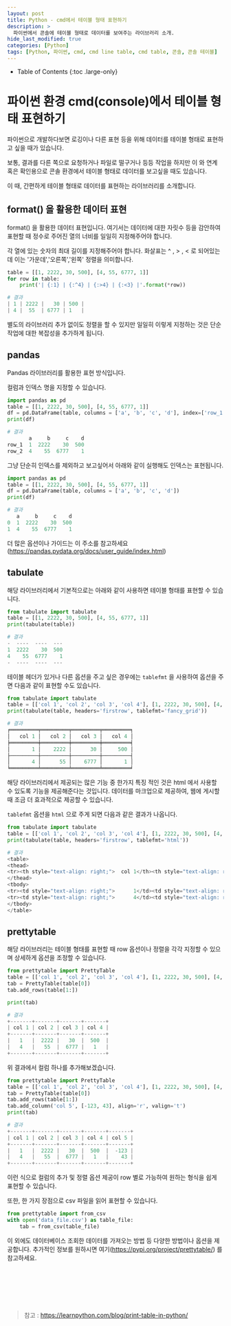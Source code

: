 ```yaml
---
layout: post
title: Python - cmd에서 테이블 형태 표현하기
description: >
  파이썬에서 콘솔에 테이블 형태로 데이터를 보여주는 라이브러리 소개.
hide_last_modified: true
categories: [Python]
tags: [Python, 파이썬, cmd, cmd line table, cmd table, 콘솔, 콘솔 테이블]
---
```


- Table of Contents
{:toc .large-only}


# 파이썬 환경 cmd(console)에서 테이블 형태 표현하기

파이썬으로 개발하다보면 로깅이나 다른 표현 등을 위해 데이터를 테이블 형태로 표현하고 싶을 때가 있습니다.

보통, 결과를 다른 쪽으로 요청하거나 파일로 떨구거나 등등 작업을 하지만 이 와 연계 혹은 확인용으로 
콘솔 환경에서 테이블 형태로 데이터를 보고싶을 때도 있습니다.

이 때, 간편하게 테이블 형태로 데이터를 표현하는 라이브러리를 소개합니다.

## format() 을 활용한 데이터 표현

format() 을 활용한 데이터 표현입니다.
여기서는 데이터에 대한 자릿수 등을 감안하여 표현할 때 정수로 주어진 열의 너비를
일일히 지정해주어야 합니다.

각 열에 있는 숫자의 최대 길이를 지정해주어야 합니다. 화살표는 ^ , > , < 로 되어있는데
이는 '가운데','오른쪽','왼쪽' 정렬을 의미합니다.

```python
table = [[1, 2222, 30, 500], [4, 55, 6777, 1]]
for row in table:
    print('| {:1} | {:^4} | {:>4} | {:<3} |'.format(*row))

# 결과
| 1 | 2222 |   30 | 500 |
| 4 |  55  | 6777 | 1   |
```
별도의 라이브러리 추가 없이도 정렬을 할 수 있지만 일일히 이렇게 지정하는 것은
단순 작업에 대한 복잡성을 추가하게 됩니다.

## pandas 

Pandas 라이브러리를 활용한 표현 방식입니다.

컬럼과 인덱스 명을 지정할 수 있습니다.

```python
import pandas as pd
table = [[1, 2222, 30, 500], [4, 55, 6777, 1]]
df = pd.DataFrame(table, columns = ['a', 'b', 'c', 'd'], index=['row_1', 'row_2'])
print(df)

# 결과
       a     b     c    d
row_1  1  2222    30  500
row_2  4    55  6777    1
```

그냥 단순히 인덱스를 제외하고 보고싶어서 아래와 같이 실행해도 인덱스는 표현됩니다.

```python
import pandas as pd
table = [[1, 2222, 30, 500], [4, 55, 6777, 1]]
df = pd.DataFrame(table, columns = ['a', 'b', 'c', 'd'])
print(df)

# 결과
   a     b     c    d
0  1  2222    30  500
1  4    55  6777    1
```

더 많은 옵션이나 가이드는 이 주소를 참고하세요 (https://pandas.pydata.org/docs/user_guide/index.html)

## tabulate

해당 라이브러리에서 기본적으로는 아래와 같이 사용하면 테이블 형태를 표현할 수 있습니다.

```python
from tabulate import tabulate
table = [[1, 2222, 30, 500], [4, 55, 6777, 1]]
print(tabulate(table))

# 결과
-  ----  ----  ---
1  2222    30  500
4    55  6777    1
-  ----  ----  ---
```

테이블 헤더가 있거나 다른 옵션을 주고 싶은 경우에는 ```tablefmt``` 을 사용하여 
옵션을 주면 다음과 같이 표현할 수도 있습니다.

```python
from tabulate import tabulate
table = [['col 1', 'col 2', 'col 3', 'col 4'], [1, 2222, 30, 500], [4, 55, 6777, 1]]
print(tabulate(table, headers='firstrow', tablefmt='fancy_grid'))

# 결과
╒═════════╤═════════╤═════════╤═════════╕
│   col 1 │   col 2 │   col 3 │   col 4 │
╞═════════╪═════════╪═════════╪═════════╡
│       1 │    2222 │      30 │     500 │
├─────────┼─────────┼─────────┼─────────┤
│       4 │      55 │    6777 │       1 │
╘═════════╧═════════╧═════════╧═════════╛
```

해당 라이브러리에서 제공되는 많은 기능 중 한가지 특징 적인 것은 html 에서 사용할 수 있도록 기능을 제공해준다는 것입니다. 데이터를 마크업으로 제공하여, 웹에 게시할 때 조금 더 효과적으로 제공할 수 있습니다.

```tablefmt``` 옵션을 ```html``` 으로 주게 되면 다음과 같은 결과가 나옵니다.

```python
from tabulate import tabulate
table = [['col 1', 'col 2', 'col 3', 'col 4'], [1, 2222, 30, 500], [4, 55, 6777, 1]]
print(tabulate(table, headers='firstrow', tablefmt='html'))

# 결과
<table>
<thead>
<tr><th style="text-align: right;">  col 1</th><th style="text-align: right;">  col 2</th><th style="text-align: right;">  col 3</th><th style="text-align: right;">  col 4</th></tr>
</thead>
<tbody>
<tr><td style="text-align: right;">      1</td><td style="text-align: right;">   2222</td><td style="text-align: right;">     30</td><td style="text-align: right;">    500</td></tr>
<tr><td style="text-align: right;">      4</td><td style="text-align: right;">     55</td><td style="text-align: right;">   6777</td><td style="text-align: right;">      1</td></tr>
</tbody>
</table>
```

## prettytable

해당 라이브러리는 테이블 형태를 표현할 때 row 옵션이나 정렬을 각각 지정할 수 있으며
상세하게 옵션을 조정할 수 있습니다.

```python
from prettytable import PrettyTable
table = [['col 1', 'col 2', 'col 3', 'col 4'], [1, 2222, 30, 500], [4, 55, 6777, 1]]
tab = PrettyTable(table[0])
tab.add_rows(table[1:])

print(tab)

# 결과
+-------+-------+-------+-------+
| col 1 | col 2 | col 3 | col 4 |
+-------+-------+-------+-------+
|   1   |  2222 |   30  |  500  |
|   4   |   55  |  6777 |   1   |
+-------+-------+-------+-------+
```

위 결과에서 컬럼 하나를 추가해보겠습니다.

```python
from prettytable import PrettyTable
table = [['col 1', 'col 2', 'col 3', 'col 4'], [1, 2222, 30, 500], [4, 55, 6777, 1]]
tab = PrettyTable(table[0])
tab.add_rows(table[1:])
tab.add_column('col 5', [-123, 43], align='r', valign='t')
print(tab)

# 결과
+-------+-------+-------+-------+-------+
| col 1 | col 2 | col 3 | col 4 | col 5 |
+-------+-------+-------+-------+-------+
|   1   |  2222 |   30  |  500  |  -123 |
|   4   |   55  |  6777 |   1   |    43 |
+-------+-------+-------+-------+-------+
```

이런 식으로 컬럼의 추가 및 정렬 옵션 제공이 row 별로 가능하여 
원하는 형식을 쉽게 표현할 수 있습니다.

또한, 한 가지 장점으로 csv 파일을 읽어 표현할 수 있습니다.

```python
from prettytable import from_csv
with open('data_file.csv') as table_file:
    tab = from_csv(table_file)
```

이 외에도 데이터베이스 조회한 데이터를 가져오는 방법 등 다양한 방법이나 옵션을 제공합니다.
추가적인 정보를 원하시면 여기(https://pypi.org/project/prettytable/) 를 참고하세요.


<br/><br/><br/><br/><br/>






> 참고 : https://learnpython.com/blog/print-table-in-python/
